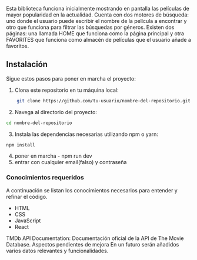 Esta biblioteca funciona inicialmente mostrando en pantalla las películas de mayor popularidad en la actualidad. Cuenta con dos motores de búsqueda: uno donde el usuario puede escribir el nombre de la película a encontrar y otro que funciona para filtrar las búsquedas por géneros. Existen dos páginas: una llamada HOME que funciona como la página principal y otra FAVORITES que funciona como almacén de películas que el usuario añade a favoritos.

## Instalación

Sigue estos pasos para poner en marcha el proyecto:

1. Clona este repositorio en tu máquina local:

```bash
    git clone https://github.com/tu-usuario/nombre-del-repositorio.git
```

2. Navega al directorio del proyecto:

```bash
cd nombre-del-repositorio
```

3. Instala las dependencias necesarias utilizando npm o yarn:

```bash
npm install
```

4. poner en marcha - npm run dev
5. entrar con cualquier email(falso) y contraseña

### Conocimientos requeridos

A continuación se listan los conocimientos necesarios para entender y refinar el código.

- HTML
- CSS
- JavaScript
- React

TMDb API Documentation: Documentación oficial de la API de The Movie Database.
Aspectos pendientes de mejora
En un futuro serán añadidos varios datos relevantes y funcionalidades.
